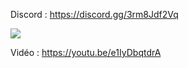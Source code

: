 Discord : https://discord.gg/3rm8Jdf2Vq

<img src="https://i.imgur.com/RcZMhvF.png">

Vidéo : https://youtu.be/e1IyDbqtdrA

